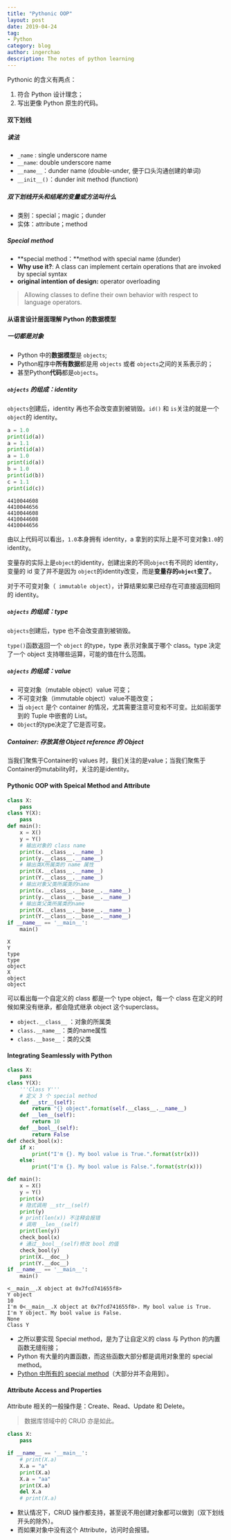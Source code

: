 ```yaml
---
title: "Pythonic OOP"
layout: post
date: 2019-04-24
tag: 
- Python
category: blog
author: ingerchao
description: The notes of python learning
---
```




Pythonic 的含义有两点：

1. 符合 Python 设计理念；
2. 写出更像 Python 原生的代码。 

#### 双下划线

##### 读法

- `_name` : single underscore name
- `__name`: double underscore name
- `__name__`：dunder name (double-under, 便于口头沟通创建的单词)
- `__init__()`：dunder init method (function)

##### 双下划线开头和结尾的变量或方法叫什么

- 类别：special；magic；dunder
- 实体：attribute；method

##### Special method

- **special method：**method with special name (dunder)
- **Why use it?**: A class can implement certain operations that are invoked by special syntax
- **original intention of design:** operator overloading

> Allowing classes to define their own behavior with respect to language operators.

#### 从语言设计层面理解 Python 的数据模型

##### 一切都是对象

- Python 中的**数据模型**是 `objects`;
- Python程序中**所有数据**都是用 `objects` 或者 `objects`之间的关系表示的；
- 甚至Python**代码**都是`objects`。

##### `objects` 的组成：identity

`objects`创建后，identity 再也不会改变直到被销毁。`id()` 和 `is`关注的就是一个`object`的 identity。

```python
a = 1.0
print(id(a))
a = 1.1
print(id(a))
a = 1.0
print(id(a))
b = 1.0
print(id(b))
c = 1.1
print(id(c))
```

```
4410044608
4410044656
4410044608
4410044608
4410044656
```

由以上代码可以看出，`1.0`本身拥有 identity，a 拿到的实际上是不可变对象`1.0`的 identity。

变量存的实际上是`object`的identity，创建出来的不同`object`有不同的 identity，变量的 id 变了并不是因为 `object`的identity改变，而是**变量存的`object`变了**。

对于不可变对象（` immutable object`），计算结果如果已经存在可直接返回相同的 identity。

##### `objects` 的组成：type

`objects`创建后，type 也不会改变直到被销毁。

`type()`函数返回一个 `object` 的type，type 表示对象属于哪个 class。type 决定了一个 object 支持哪些运算，可能的值在什么范围。

##### `objects` 的组成：value

- 可变对象（mutable object）value 可变；
- 不可变对象（immutable object）value不能改变；
- 当 `object` 是个 container 的情况，尤其需要注意可变和不可变。比如前面学到的 Tuple 中嵌套的 List。
- `Object`的type决定了它是否可变。

##### Container: 存放其他 Object reference 的 Object

当我们聚焦于Container的 values 时，我们关注的是value；当我们聚焦于Container的mutability时，关注的是identity。

#### Pythonic OOP with Speical Method and Attribute

```python
class X:
    pass
class Y(X):
    pass
def main():
    x = X()
    y = Y()
    # 输出对象的 class name
    print(x.__class__.__name__)
    print(y.__class__.__name__)
    # 输出类X所属类的 name 属性
    print(X.__class__.__name__)
    print(Y.__class__.__name__)
    # 输出对象父类所属类的name
    print(x.__class__.__base__.__name__)
    print(y.__class__.__base__.__name__)
    # 输出类父类所属类的name
    print(X.__class__.__base__.__name__)
    print(Y.__class__.__base__.__name__)
if __name__ == '__main__':
    main()
```

```
X
Y
type
type
object
X
object
object
```

可以看出每一个自定义的 class 都是一个 type object，每一个 class 在定义的时候如果没有继承，都会隐式继承 object 这个superclass。

- `object.__class__` ：对象的所属类
- `class.__name__`：类的name属性
- `class.__base__`：类的父类

#### Integrating Seamlessly with Python

```python
class X:
    pass
class Y(X):
    '''Class Y'''
    # 定义 3 个 special method
    def __str__(self):
        return "{} object".format(self.__class__.__name__)
    def __len__(self):
        return 10
    def __bool__(self):
        return False
def check_bool(x):
    if x:
        print("I'm {}. My bool value is True.".format(str(x)))
    else:
        print("I'm {}. My bool value is False.".format(str(x)))

def main():
    x = X()
    y = Y()
    print(x)
    # 隐式调用 __str__(self)
    print(y)
    # print(len(x)) 不注释会报错
    # 调用 __len__(self)
    print(len(y))
    check_bool(x)
    # 通过__bool__(self)修改 bool 的值
    check_bool(y)
    print(X.__doc__)
    print(Y.__doc__)
if __name__ == '__main__':
    main()
```

```
<__main__.X object at 0x7fcd741655f8>
Y object
10
I'm 0<__main__.X object at 0x7fcd741655f8>. My bool value is True.
I'm Y object. My bool value is False.
None
Class Y
```

- 之所以要实现 Special method，是为了让自定义的 class 与 Python 的内置函数无缝衔接；
- Python 有大量的内置函数，而这些函数大部分都是调用对象里的 special method。
- [Python 中所有的 special method](https://rszalski.github.io/magicmethods/)（大部分并不会用到）。

#### Attribute Access and Properties

Attribute 相关的一般操作是：Create、Read、Update 和 Delete。

> 数据库领域中的 CRUD 亦是如此。

```python
class X:
    pass

if __name__ == '__main__':
    # print(X.a)
    X.a = "a"
    print(X.a)
    X.a = "aa"
    print(X.a)
    del X.a
    # print(X.a)
```

- 默认情况下，CRUD 操作都支持，甚至说不用创建对象都可以做到（双下划线开头的除外）。
- 而如果对象中没有这个 Attribute，访问时会报错。